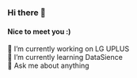 ### Hi there 🐰 <br> 
#### Nice to meet you :)

🔭 I’m currently working on LG UPLUS <br>
🌱 I’m currently learning DataSience <br>
💬 Ask me about anything
